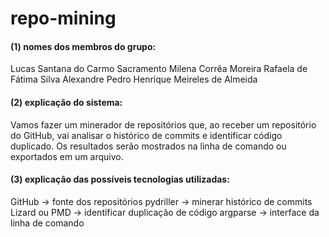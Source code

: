 # repo-mining
#### (1) nomes dos membros do grupo:
 Lucas Santana do Carmo Sacramento
 Milena Corrêa Moreira
 Rafaela de Fátima Silva Alexandre
 Pedro Henrique Meireles de Almeida
 
 #### (2) explicação do sistema:
 Vamos fazer um minerador de repositórios que, ao receber um repositório do GitHub, vai analisar o histórico de commits e identificar código duplicado. Os resultados serão mostrados na linha de comando ou exportados em um arquivo. 
 
 #### (3) explicação das possíveis tecnologias utilizadas:
 GitHub -> fonte dos repositórios
 pydriller -> minerar histórico de commits 
 Lizard ou PMD -> identificar duplicação de código
 argparse -> interface da linha de comando  
